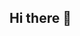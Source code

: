 ## Hi there 👋

<!--
**chipegon/chipegon** is a ✨ _special_ ✨ repository because its `README.md` (this file) appears on your GitHub profile.

Here are some ideas to get you started:

- 🔭 I’m currently working on ...
- 🌱 I’m currently learning data science at Northeastern University
- 👯 I’m looking to collaborate on ...
- 🤔 I’m looking for help with ...
- 💬 Ask me about ...
- 📫 How to reach me: nkolola.c@northeastern.edu
- 😄 Pronouns: she/her
- ⚡ Fun fact: my favorite fruit is mangos 
-->
